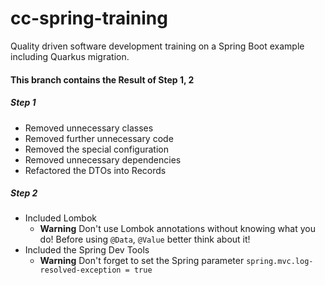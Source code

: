 # cc-spring-training
Quality driven software development training on a Spring Boot example including Quarkus migration.

#### This branch contains the Result of Step 1, 2
##### Step 1
- Removed unnecessary classes
- Removed further unnecessary code
- Removed the special configuration
- Removed unnecessary dependencies
- Refactored the DTOs into Records

##### Step 2
- Included Lombok
     - **Warning** Don't use Lombok annotations without knowing what you do! Before using `@Data`, `@Value` better think about it!
- Included the Spring Dev Tools
     - **Warning** Don't forget to set the Spring parameter `spring.mvc.log-resolved-exception = true`
